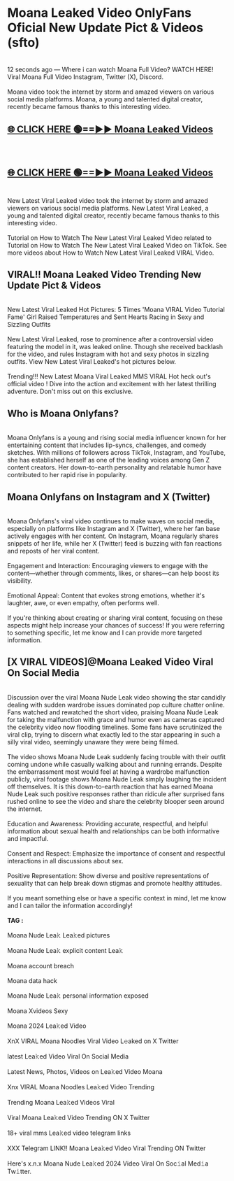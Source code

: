 # Moana Leaked Video OnlyFans Oficial New Update Pict & Videos (sfto)
<br>
12 seconds ago — Where i can watch Moana Full Video? WATCH HERE! Viral Moana Full Video Instagram, Twitter (X), Discord.
<br><br>
Moana video took the internet by storm and amazed viewers on various social media platforms. Moana, a young and talented digital creator, recently became famous thanks to this interesting video.
<br>
<h2><a href="https://play.trustnlinepharmacy.us?title=Moana">🌐 CLICK HERE 🟢==►► Moana Leaked Videos</a></h2>
<br>
<h2><a href="https://play.trustnlinepharmacy.us?title=Moana">🌐 CLICK HERE 🟢==►► Moana Leaked Videos</a></h2>
<br>
New Latest Viral Leaked video took the internet by storm and amazed viewers on various social media platforms. New Latest Viral Leaked, a young and talented digital creator, recently became famous thanks to this interesting video.
<br><br>
Tutorial on How to Watch The New Latest Viral Leaked Video related to Tutorial on How to Watch The New Latest Viral Leaked Video on TikTok. See more videos about How to Watch New Latest Viral Leaked VIRAL Video.
<br>
<h2>VIRAL!! Moana Leaked Video Trending New Update Pict & Videos</h2>
<br>
New Latest Viral Leaked Hot Pictures: 5 Times 'Moana VIRAL Video Tutorial Fame' Girl Raised Temperatures and Sent Hearts Racing in Sexy and Sizzling Outfits
<br><br>
New Latest Viral Leaked, rose to prominence after a controversial video featuring the model in it, was leaked online. Though she received backlash for the video, and rules Instagram with hot and sexy photos in sizzling outfits. View New Latest Viral Leaked's hot pictures below.
<br><br>
Trending!!! New Latest Moana Viral Leaked MMS VIRAL Hot heck out's official video ! Dive into the action and excitement with her latest thrilling adventure. Don't miss out on this exclusive.
<br>
<h2>Who is Moana Onlyfans?</h2>
<br>
Moana Onlyfans is a young and rising social media influencer known for her entertaining content that includes lip-syncs, challenges, and comedy sketches. With millions of followers across TikTok, Instagram, and YouTube, she has established herself as one of the leading voices among Gen Z content creators. Her down-to-earth personality and relatable humor have contributed to her rapid rise in popularity.
<br>
<h2>Moana Onlyfans on Instagram and X (Twitter)</h2>
<br>
Moana Onlyfans's viral video continues to make waves on social media, especially on platforms like Instagram and X (Twitter), where her fan base actively engages with her content. On Instagram, Moana regularly shares snippets of her life, while her X (Twitter) feed is buzzing with fan reactions and reposts of her viral content.
<br><br>
Engagement and Interaction: Encouraging viewers to engage with the content—whether through comments, likes, or shares—can help boost its visibility.
<br><br>
Emotional Appeal: Content that evokes strong emotions, whether it's laughter, awe, or even empathy, often performs well.
<br><br>
If you're thinking about creating or sharing viral content, focusing on these aspects might help increase your chances of success! If you were referring to something specific, let me know and I can provide more targeted information.
<br>
<h2>[X VIRAL VIDEOS]@Moana Leaked Video Viral On Social Media</h2>
<br>
Discussion over the viral Moana Nude Leak video showing the star candidly dealing with sudden wardrobe issues dominated pop culture chatter online. Fans watched and rewatched the short video, praising Moana Nude Leak for taking the malfunction with grace and humor even as cameras captured the celebrity video now flooding timelines. Some fans have scrutinized the viral clip, trying to discern what exactly led to the star appearing in such a silly viral video, seemingly unaware they were being filmed.
<br><br>
The video shows Moana Nude Leak suddenly facing trouble with their outfit coming undone while casually walking about and running errands. Despite the embarrassment most would feel at having a wardrobe malfunction publicly, viral footage shows Moana Nude Leak simply laughing the incident off themselves. It is this down-to-earth reaction that has earned Moana Nude Leak such positive responses rather than ridicule after surprised fans rushed online to see the video and share the celebrity blooper seen around the internet.
<br><br>
Education and Awareness: Providing accurate, respectful, and helpful information about sexual health and relationships can be both informative and impactful.
<br><br>
Consent and Respect: Emphasize the importance of consent and respectful interactions in all discussions about sex.
<br><br>
Positive Representation: Show diverse and positive representations of sexuality that can help break down stigmas and promote healthy attitudes.
<br><br>
If you meant something else or have a specific context in mind, let me know and I can tailor the information accordingly!
<br><br>
<strong>TAG :</strong>
<br><br>
Moana Nude Lea𝚔 Lea𝚔ed pictures
<br><br>
Moana Nude Lea𝚔 explicit content Lea𝚔
<br><br>
Moana account breach
<br><br>
Moana data hack
<br><br>
Moana Nude Lea𝚔 personal information exposed
<br><br>
Moana Xvideos Sexy
<br><br>
Moana 2024 Lea𝚔ed Video
<br><br>
XnX VIRAL Moana Noodles Viral Video L𝚎aked on X Twitter
<br><br>
latest Lea𝚔ed Video Viral On Social Media
<br><br>
Latest News, Photos, Videos on Lea𝚔ed Video Moana
<br><br>
Xnx VIRAL Moana Noodles Lea𝚔ed Video Trending
<br><br>
Trending Moana Lea𝚔ed Videos Viral
<br><br>
Viral Moana Lea𝚔ed Video Trending ON X Twitter
<br><br>
18+ viral mms Lea𝚔ed video telegram links
<br><br>
XXX Telegram LINK!! Moana Lea𝚔ed Video Viral Trending ON Twitter
<br><br>
Here's x.n.x Moana Nude Lea𝚔ed 2024 Video Viral On Soc𝚒al Med𝚒a Tw𝚒tter.